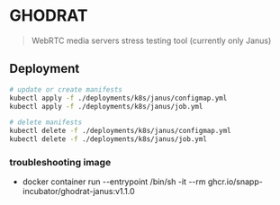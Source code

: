 # GHODRAT

> WebRTC media servers stress testing tool (currently only Janus)

## Deployment

```zsh
# update or create manifests
kubectl apply -f ./deployments/k8s/janus/configmap.yml
kubectl apply -f ./deployments/k8s/janus/job.yml

# delete manifests
kubectl delete -f ./deployments/k8s/janus/configmap.yml
kubectl delete -f ./deployments/k8s/janus/job.yml
```

### troubleshooting image

- docker container run --entrypoint /bin/sh -it --rm ghcr.io/snapp-incubator/ghodrat-janus:v1.1.0
